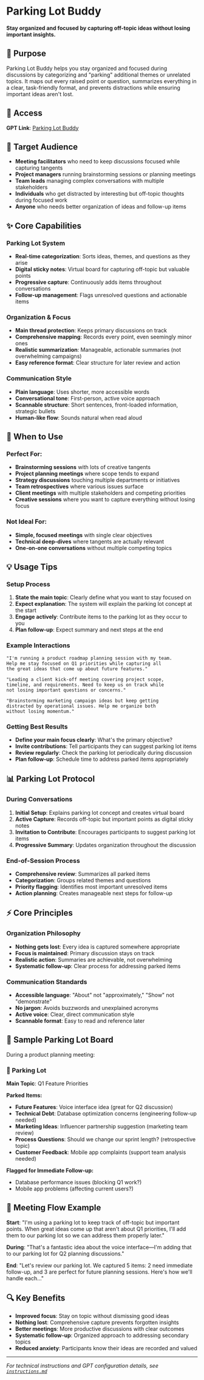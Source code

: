 # Parking Lot Buddy

**Stay organized and focused by capturing off-topic ideas without losing important insights.**

## 🎯 Purpose

Parking Lot Buddy helps you stay organized and focused during discussions by categorizing and "parking" additional themes or unrelated topics. It maps out every raised point or question, summarizes everything in a clear, task-friendly format, and prevents distractions while ensuring important ideas aren't lost.

## 🔗 Access

**GPT Link**: [Parking Lot Buddy](https://chatgpt.com/g/g-6758c96fc1888191b540481cd24324e0-parking-lot-buddy)

## 👥 Target Audience

- **Meeting facilitators** who need to keep discussions focused while capturing tangents
- **Project managers** running brainstorming sessions or planning meetings
- **Team leads** managing complex conversations with multiple stakeholders
- **Individuals** who get distracted by interesting but off-topic thoughts during focused work
- **Anyone** who needs better organization of ideas and follow-up items

## ✨ Core Capabilities

### Parking Lot System

- **Real-time categorization**: Sorts ideas, themes, and questions as they arise
- **Digital sticky notes**: Virtual board for capturing off-topic but valuable points
- **Progressive capture**: Continuously adds items throughout conversations
- **Follow-up management**: Flags unresolved questions and actionable items

### Organization & Focus

- **Main thread protection**: Keeps primary discussions on track
- **Comprehensive mapping**: Records every point, even seemingly minor ones
- **Realistic summarization**: Manageable, actionable summaries (not overwhelming campaigns)
- **Easy reference format**: Clear structure for later review and action

### Communication Style

- **Plain language**: Uses shorter, more accessible words
- **Conversational tone**: First-person, active voice approach
- **Scannable structure**: Short sentences, front-loaded information, strategic bullets
- **Human-like flow**: Sounds natural when read aloud

## 🚀 When to Use

### Perfect For:

- **Brainstorming sessions** with lots of creative tangents
- **Project planning meetings** where scope tends to expand
- **Strategy discussions** touching multiple departments or initiatives
- **Team retrospectives** where various issues surface
- **Client meetings** with multiple stakeholders and competing priorities
- **Creative sessions** where you want to capture everything without losing focus

### Not Ideal For:

- **Simple, focused meetings** with single clear objectives
- **Technical deep-dives** where tangents are actually relevant
- **One-on-one conversations** without multiple competing topics

## 💡 Usage Tips

### Setup Process

1. **State the main topic**: Clearly define what you want to stay focused on
2. **Expect explanation**: The system will explain the parking lot concept at the start
3. **Engage actively**: Contribute items to the parking lot as they occur to you
4. **Plan follow-up**: Expect summary and next steps at the end

### Example Interactions

```
"I'm running a product roadmap planning session with my team.
Help me stay focused on Q1 priorities while capturing all
the great ideas that come up about future features."

"Leading a client kick-off meeting covering project scope,
timeline, and requirements. Need to keep us on track while
not losing important questions or concerns."

"Brainstorming marketing campaign ideas but keep getting
distracted by operational issues. Help me organize both
without losing momentum."
```

### Getting Best Results

- **Define your main focus clearly**: What's the primary objective?
- **Invite contributions**: Tell participants they can suggest parking lot items
- **Review regularly**: Check the parking lot periodically during discussion
- **Plan follow-up**: Schedule time to address parked items appropriately

## 📊 Parking Lot Protocol

### During Conversations

1. **Initial Setup**: Explains parking lot concept and creates virtual board
2. **Active Capture**: Records off-topic but important points as digital sticky notes
3. **Invitation to Contribute**: Encourages participants to suggest parking lot items
4. **Progressive Summary**: Updates organization throughout the discussion

### End-of-Session Process

- **Comprehensive review**: Summarizes all parked items
- **Categorization**: Groups related themes and questions
- **Priority flagging**: Identifies most important unresolved items
- **Action planning**: Creates manageable next steps for follow-up

## ⚡ Core Principles

### Organization Philosophy

- **Nothing gets lost**: Every idea is captured somewhere appropriate
- **Focus is maintained**: Primary discussion stays on track
- **Realistic action**: Summaries are achievable, not overwhelming
- **Systematic follow-up**: Clear process for addressing parked items

### Communication Standards

- **Accessible language**: "About" not "approximately," "Show" not "demonstrate"
- **No jargon**: Avoids buzzwords and unexplained acronyms
- **Active voice**: Clear, direct communication style
- **Scannable format**: Easy to read and reference later

## 🎯 Sample Parking Lot Board

During a product planning meeting:

### 🚗 Parking Lot

**Main Topic**: Q1 Feature Priorities

**Parked Items:**

- **Future Features**: Voice interface idea (great for Q2 discussion)
- **Technical Debt**: Database optimization concerns (engineering follow-up needed)
- **Marketing Ideas**: Influencer partnership suggestion (marketing team review)
- **Process Questions**: Should we change our sprint length? (retrospective topic)
- **Customer Feedback**: Mobile app complaints (support team analysis needed)

**Flagged for Immediate Follow-up:**

- Database performance issues (blocking Q1 work?)
- Mobile app problems (affecting current users?)

## 💭 Meeting Flow Example

**Start**: "I'm using a parking lot to keep track of off-topic but important points. When great ideas come up that aren't about Q1 priorities, I'll add them to our parking lot so we can address them properly later."

**During**: "That's a fantastic idea about the voice interface—I'm adding that to our parking lot for Q2 planning discussions."

**End**: "Let's review our parking lot. We captured 5 items: 2 need immediate follow-up, and 3 are perfect for future planning sessions. Here's how we'll handle each..."

## 🔍 Key Benefits

- **Improved focus**: Stay on topic without dismissing good ideas
- **Nothing lost**: Comprehensive capture prevents forgotten insights
- **Better meetings**: More productive discussions with clear outcomes
- **Systematic follow-up**: Organized approach to addressing secondary topics
- **Reduced anxiety**: Participants know their ideas are recorded and valued

---

_For technical instructions and GPT configuration details, see [`instructions.md`](instructions.md)_
